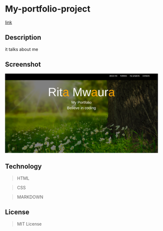 # My-portfolio-project

[link](https://ritamwaura.github.io/my-portfolio-project/)

## Description
it talks about me

## Screenshot
<img src="https://github.com/Ritamwaura/my-portfolio-project/blob/master/shot.png?raw=true"   width="1000">

## Technology

> HTML

>CSS

>MARKDOWN

## License
> MIT License
